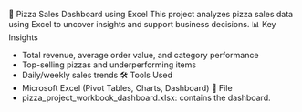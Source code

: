  🍕 Pizza Sales Dashboard using Excel
This project analyzes pizza sales data using Excel to uncover insights and support business decisions.
 📊 Key Insights
- Total revenue, average order value, and category performance
- Top-selling pizzas and underperforming items
- Daily/weekly sales trends
🛠️ Tools Used
- Microsoft Excel (Pivot Tables, Charts, Dashboard)
📂 File
- pizza_project_workbook_dashboard.xlsx: contains the dashboard.
